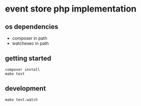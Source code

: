 # event store php implementation

## os dependencies

- composer in path
- watchexec in path

## getting started

```
composer install
make test
```

## development

```
make test.watch
```

